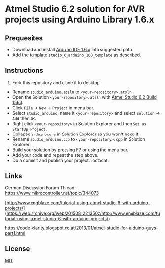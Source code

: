 # Atmel Studio 6.2 solution for AVR projects using Arduino Library 1.6.x

## Prequesites
* Download and install [Arduino IDE 1.6.x](http://arduino.cc/en/Main/Software) into suggested path.
* Add the template [`studio_6_arduino_160_template`](https://github.com/damadmai/studio_6_arduino_160_template)
as described.

## Instructions

1. Fork this repository and clone it to desktop.
* Rename [`studio_arduino.atsln`](./studio_arduino.atsln) to `<your-repository>.atsln`.
* Open the Solution `<your-repository>.atsln` with 
  [Atmel Studio 6.2 Build 1563](https://www.mikrocontroller.net/articles/Atmel_Studio).
* Click `File` &rarr;	`New` &rarr; `Project` in menu bar.
* Select `studio_arduino`, name it `<your-repository>` and select `Solution` &rarr; `Add` then `OK`.
* Right click `<your-repository>` in Solution Explorer and then `Set as StartUp Project`.
* Collapse `arduinocore` in Solution Explorer as you won't need it.
* Rename `studio_arduino.cpp` to `<your-repository>.cpp` in Solution Explorer.
* Build your solution by pressing F7 or using the menu bar.
* Add your code and repeat the step above.
* Do a commit and publish your project. :octocat:

## Links

German Discussion Forum Thread:
https://www.mikrocontroller.net/topic/344073

[http://www.engblaze.com/tutorial-using-atmel-studio-6-with-arduino-projects/] (https://web.archive.org/web/20150812213502/http://www.engblaze.com/tutorial-using-atmel-studio-6-with-arduino-projects/)

https://code-clarity.blogspot.co.at/2013/01/atmel-studio-for-arduino-guys-part1.html

## License

[MIT](./LICENSE)
